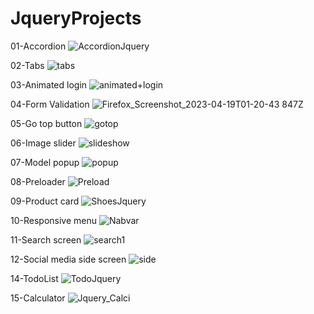 # JqueryProjects



01-Accordion
![AccordionJquery](https://user-images.githubusercontent.com/114981861/232941732-150e2c3f-ee0e-4bc5-9a31-39c513a1ad0f.png)


02-Tabs
![tabs](https://user-images.githubusercontent.com/114981861/232941862-f579dcc5-0327-4521-9585-12eb139ce51c.png)


03-Animated login
![animated+login](https://user-images.githubusercontent.com/114981861/232941964-41fc9ef8-c2e3-48cb-955a-8777aba36230.png)


04-Form Validation
![Firefox_Screenshot_2023-04-19T01-20-43 847Z](https://user-images.githubusercontent.com/114981861/232942143-e5f5d8a7-c200-4736-b80a-f9daa227f8e9.png)


05-Go top button
![gotop](https://user-images.githubusercontent.com/114981861/232944009-16f2545f-e0f7-4fa4-8479-e28b61c0798c.png)


06-Image slider
![slideshow](https://user-images.githubusercontent.com/114981861/232943704-bcad3ae6-df5d-482b-b504-00cfc9fbf41c.png)


07-Model popup
![popup](https://user-images.githubusercontent.com/114981861/232943554-5f5c9816-a74d-4853-9bb7-e7aada05e8fa.png)


08-Preloader
![Preload](https://user-images.githubusercontent.com/114981861/232943872-3c49ed4c-477e-4cb1-9321-04fb3a9afec0.png)


09-Product card
![ShoesJquery](https://user-images.githubusercontent.com/114981861/232941486-262795e4-d682-40c1-9b55-a71ee0d42e5d.png)


10-Responsive menu
![Nabvar](https://user-images.githubusercontent.com/114981861/232942277-9648cef9-6c85-48db-aa9c-845dc9b30d7c.png)


11-Search screen
![search1](https://user-images.githubusercontent.com/114981861/232942575-bb77dda3-8479-4355-aedc-68d9a621bb7b.png)


12-Social media side screen
![side](https://user-images.githubusercontent.com/114981861/232943306-c5a0ed57-8d95-4e5a-8000-6fa7e56c778a.png)


14-TodoList
![TodoJquery](https://user-images.githubusercontent.com/114981861/232942684-ae0eea76-fb5f-46bb-b5a1-c653766348e4.png)


15-Calculator
![Jquery_Calci](https://user-images.githubusercontent.com/114981861/232941366-7d5cb617-6898-4465-a9d0-0e81d873b648.png)

